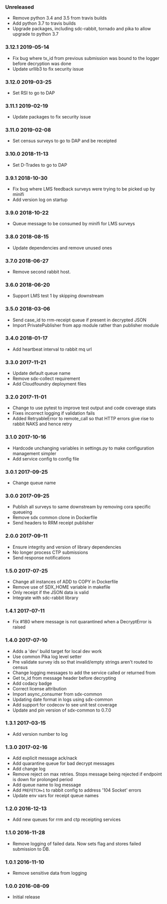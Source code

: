 ### Unreleased
  - Remove python 3.4 and 3.5 from travis builds
  - Add python 3.7 to travis builds
  - Upgrade packages, including sdc-rabbit, tornado and pika to allow upgrade to python 3.7

### 3.12.1 2019-05-14
  - Fix bug where tx_id from previous submission was bound to the logger before decryption was done
  - Update urllib3 to fix security issue

### 3.12.0 2019-03-25
  - Set RSI to go to DAP

### 3.11.1 2019-02-19
  - Update packages to fix security issue

### 3.11.0 2019-02-08
  - Set census surveys to go to DAP and be receipted

### 3.10.0 2018-11-13
  - Set D-Trades to go to DAP

### 3.9.1 2018-10-30
  - Fix bug where LMS feedback surveys were trying to be picked up by minifi
  - Add version log on startup

### 3.9.0 2018-10-22
  - Queue message to be consumed by minifi for LMS surveys

### 3.8.0 2018-08-15
  - Update dependencies and remove unused ones
  
### 3.7.0 2018-06-27
  - Remove second rabbit host.

### 3.6.0 2018-06-20
  - Support LMS test 1 by skipping downstream

### 3.5.0 2018-03-06
  - Send case_id to rrm-receipt queue if present in decrypted JSON
  - Import PrivatePublisher from app module rather than publisher module

### 3.4.0 2018-01-17
  - Add heartbeat interval to rabbit mq url

### 3.3.0 2017-11-21
  - Update default queue name
  - Remove sdx-collect requirement
  - Add Cloudfoundry deployment files

### 3.2.0 2017-11-01
  - Change to use pytest to improve test output and code coverage stats
  - Fixes incorrect logging if validation fails
  - Added RetryableError to remote_call so that HTTP errors give rise to rabbit NAKS and hence retry

### 3.1.0 2017-10-16
  - Hardcode unchanging variables in settings.py to make configuration management simpler
  - Add service config to config file

### 3.0.1 2017-09-25
  - Change queue name

### 3.0.0 2017-09-25
  - Publish all surveys to same downstream by removing cora specific queueing
  - Remove sdx common clone in Dockerfile
  - Send headers to RRM receipt publisher

### 2.0.0 2017-09-11
  - Ensure integrity and version of library dependencies
  - No longer process CTP submissions
  - Send response notifications

### 1.5.0 2017-07-25
  - Change all instances of ADD to COPY in Dockerfile
  - Remove use of SDX_HOME variable in makefile
  - Only receipt if the JSON data is valid
  - Integrate with sdc-rabbit library

### 1.4.1 2017-07-11
  - Fix #180 where message is not quarantined when a DecryptError is raised

### 1.4.0 2017-07-10
  - Adds a 'dev' build target for local dev work
  - Use common Pika log level setter
  - Pre validate survey ids so that invalid/empty strings aren't routed to census
  - Change logging messages to add the service called or returned from
  - Get tx_id from message header before decrypting
  - Add codacy badge
  - Correct license attribution
  - Import async_consumer from sdx-common
  - Updating date format in logs using sdx-common
  - Add support for codecov to see unit test coverage
  - Update and pin version of sdx-common to 0.7.0

### 1.3.1 2017-03-15
  - Add version number to log

### 1.3.0 2017-02-16
  - Add explicit message ack/nack
  - Add quarantine queue for bad decrypt messages
  - Add change log
  - Remove reject on max retries. Stops message being rejected if endpoint is down for prolonged period
  - Add queue name to log message
  - Add `PREFETCH=1` to rabbit config to address '104 Socket' errors
  - Update env vars for receipt queue names

### 1.2.0 2016-12-13
  - Add new queues for rrm and ctp receipting services

### 1.1.0 2016-11-28
  - Remove logging of failed data. Now sets flag and stores failed submission to DB.

### 1.0.1 2016-11-10
  - Remove sensitive data from logging

### 1.0.0 2016-08-09
  - Initial release
